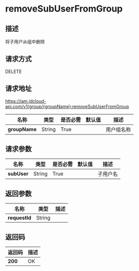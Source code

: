 # removeSubUserFromGroup


## 描述
将子用户从组中删除

## 请求方式
DELETE

## 请求地址
https://iam.jdcloud-api.com/v1/group/{groupName}:removeSubUserFromGroup

|名称|类型|是否必需|默认值|描述|
|---|---|---|---|---|
|**groupName**|String|True| |用户组名称|

## 请求参数
|名称|类型|是否必需|默认值|描述|
|---|---|---|---|---|
|**subUser**|String|True| |子用户名|


## 返回参数
|名称|类型|描述|
|---|---|---|
|**requestId**|String| |


## 返回码
|返回码|描述|
|---|---|
|**200**|OK|
